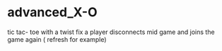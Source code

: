 # advanced_X-O
tic tac- toe with a twist
fix a player disconnects mid game and joins the game again ( refresh for example)
